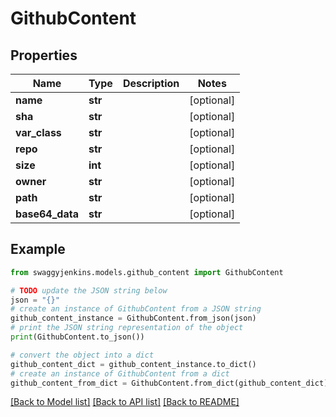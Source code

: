 # GithubContent


## Properties

Name | Type | Description | Notes
------------ | ------------- | ------------- | -------------
**name** | **str** |  | [optional] 
**sha** | **str** |  | [optional] 
**var_class** | **str** |  | [optional] 
**repo** | **str** |  | [optional] 
**size** | **int** |  | [optional] 
**owner** | **str** |  | [optional] 
**path** | **str** |  | [optional] 
**base64_data** | **str** |  | [optional] 

## Example

```python
from swaggyjenkins.models.github_content import GithubContent

# TODO update the JSON string below
json = "{}"
# create an instance of GithubContent from a JSON string
github_content_instance = GithubContent.from_json(json)
# print the JSON string representation of the object
print(GithubContent.to_json())

# convert the object into a dict
github_content_dict = github_content_instance.to_dict()
# create an instance of GithubContent from a dict
github_content_from_dict = GithubContent.from_dict(github_content_dict)
```
[[Back to Model list]](../README.md#documentation-for-models) [[Back to API list]](../README.md#documentation-for-api-endpoints) [[Back to README]](../README.md)



